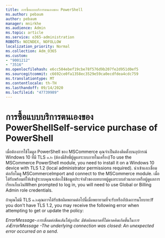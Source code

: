 ```yaml
---
title: การซื้อแบบบริการตนเองของ PowerShell
ms.author: pebaum
author: pebaum
manager: mnirkhe
ms.audience: Admin
ms.topic: article
ms.service: o365-administration
ROBOTS: NOINDEX, NOFOLLOW
localization_priority: Normal
ms.collection: Adm_O365
ms.custom:
- "9001212"
- "3516"
ms.openlocfilehash: e6cc504ebef19cbe78f576d9b207fe2d951d0ef5
ms.sourcegitcommit: c6692ce0fa1358ec3529e59ca0ecdfdea4cdc759
ms.translationtype: MT
ms.contentlocale: th-TH
ms.lasthandoff: 09/14/2020
ms.locfileid: "47739989"
---
```

# <a name="self-service-purchase-of-powershell"></a><span data-ttu-id="91492-102">การซื้อแบบบริการตนเองของ PowerShell</span><span class="sxs-lookup"><span data-stu-id="91492-102">Self-service purchase of PowerShell</span></span>

<span data-ttu-id="91492-103">เมื่อต้องการใช้โมดูล PowerShell ของ MSCommerce คุณจำเป็นต้องติดตั้งบนอุปกรณ์ Windows 10 ที่มี TLS ๑.๒ (ต้องมีสิทธิ์ผู้ดูแลระบบภายในเครื่อง)</span><span class="sxs-lookup"><span data-stu-id="91492-103">To use the MSCommerce PowerShell module, you need to install it on a Windows 10 device with TLS 1.2 (local administrator permissions required).</span></span>  <span data-ttu-id="91492-104">นำเข้าและเชื่อมต่อกับโมดู MSCommerce</span><span class="sxs-lookup"><span data-stu-id="91492-104">Import and connect to the MSCommerce module.</span></span>  <span data-ttu-id="91492-105">เมื่อได้รับพร้อมท์ให้เข้าสู่ระบบคุณจะต้องใช้ข้อมูลประจำตัวของบทบาทผู้ดูแลระบบส่วนกลางหรือผู้ดูแลการเรียกเก็บเงิน</span><span class="sxs-lookup"><span data-stu-id="91492-105">When prompted to log in, you will need to use Global or Billing Admin role credentials.</span></span>  

<span data-ttu-id="91492-106">ถ้าคุณไม่มี TLS ๑.๒คุณอาจได้รับข้อผิดพลาดต่อไปนี้เมื่อพยายามที่จะรับหรืออัปเดการนโยบาย:</span><span class="sxs-lookup"><span data-stu-id="91492-106">If you don't have TLS 1.2, you may receive the following error when attempting to get or update the policy:</span></span>

<span data-ttu-id="91492-107">*ErrorMessage-การเชื่อมต่อขีดเส้นใต้ถูกปิด: มีข้อผิดพลาดที่ไม่คาดคิดเกิดขึ้นในการส่ง*</span><span class="sxs-lookup"><span data-stu-id="91492-107">*ErrorMessage -The underlying connection was closed: An unexpected error occurred on a send*.</span></span>



